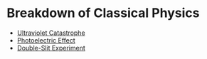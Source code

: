 # Breakdown of Classical Physics

* [Ultraviolet Catastrophe](Ultraviolet%20Catastrophe.md)
* [Photoelectric Effect](Photoelectric%20Effect.md)
* [Double-Slit Experiment](Double-Slit%20Experiment.md)
